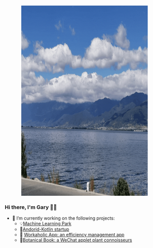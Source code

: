 <p align="center">
  <img height="600" width="400" alig src="./about.gif" />
</p>

### Hi there, I'm Gary 🙋‍♂️

- 🌱 I’m currently working on the following projects:
  - :bulb:[Machine Learning Park](https://github.com/Gary-code/Machine-Learning-Park)
  - 🤔[Andorid-Kotlin startup](https://github.com/Workaholic-Lab/Andorid-Kotlin-startup)
  - 🔭 [Workaholic App: an efficiency management app](https://github.com/Workaholic-Lab)
  - :blossom:[Botanical Book: a WeChat applet plant connoisseurs]()
